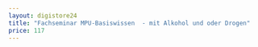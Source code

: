 ```yaml
---
layout: digistore24
title: "Fachseminar MPU-Basiswissen  - mit Alkohol und oder Drogen"
price: 117
---
```

